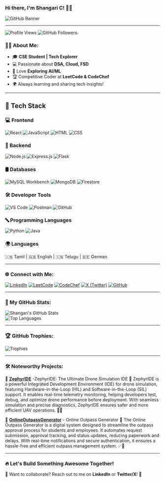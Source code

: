 ### Hi there, I'm **Shangari C**! 👋🚀

![GitHub Banner](https://readme-typing-svg.herokuapp.com?size=25&color=F7B42C&center=true&vCenter=true&width=700&height=40&lines=Welcome+to+my+GitHub!;CSE+Student+%7C+Tech+Enthusiast+%7C+Problem+Solver;Passionate+about+Coding+and+Innovation!;Exploring+DSA%2C+Cloud%2C+and+Web+App+Development!)

---
![Profile Views](https://komarev.com/ghpvc/?username=shangaric&label=Profile%20Views&color=0e75b6&style=flat)  ![GitHub Followers](https://img.shields.io/github/followers/shangaric?label=Followers&style=flat&color=0e75b6)


### **🙋‍♀️ About Me:**  
- 🎓 **CSE Student | Tech Explorer**
- 💻 Passionate about **DSA, Cloud, FSD**  
- 🚀 Love **Exploring AI/ML**  
- 🏆 Competitive Coder at **LeetCode & CodeChef**  
- 🌍 Always learning and sharing tech insights!  

---
## 🔧 Tech Stack  

### 💻 Frontend  
![React](https://img.shields.io/badge/React-20232A?style=for-the-badge&logo=react&logoColor=61DAFB)   ![JavaScript](https://img.shields.io/badge/JavaScript-F7DF1E?style=for-the-badge&logo=javascript&logoColor=black)   ![HTML](https://img.shields.io/badge/HTML-E34F26?style=for-the-badge&logo=html5&logoColor=white)   ![CSS](https://img.shields.io/badge/CSS-1572B6?style=for-the-badge&logo=css3&logoColor=white)  

### 🚀 Backend  
![Node.js](https://img.shields.io/badge/Node.js-339933?style=for-the-badge&logo=nodedotjs&logoColor=white)   ![Express.js](https://img.shields.io/badge/Express.js-000000?style=for-the-badge&logo=express&logoColor=white)   ![Flask](https://img.shields.io/badge/Flask-000000?style=for-the-badge&logo=flask&logoColor=white)  

### 🛢️ Databases  
![MySQL Workbench](https://img.shields.io/badge/MySQL_Workbench-4479A1?style=for-the-badge&logo=mysql&logoColor=white)   ![MongoDB](https://img.shields.io/badge/MongoDB-47A248?style=for-the-badge&logo=mongodb&logoColor=white)   ![Firestore](https://img.shields.io/badge/Firestore-FFCA28?style=for-the-badge&logo=firebase&logoColor=black)  

### 🛠️ Developer Tools  
![VS Code](https://img.shields.io/badge/VS%20Code-007ACC?style=for-the-badge&logo=visual-studio-code&logoColor=white)   ![Postman](https://img.shields.io/badge/Postman-FF6C37?style=for-the-badge&logo=postman&logoColor=white)   ![GitHub](https://img.shields.io/badge/GitHub-181717?style=for-the-badge&logo=github&logoColor=white)  

### 🔤 Programming Languages  
![Python](https://img.shields.io/badge/Python-3776AB?style=for-the-badge&logo=python&logoColor=white)   ![Java](https://img.shields.io/badge/Java-007396?style=for-the-badge&logo=java&logoColor=white)  

### 🌍 Languages  
🇮🇳 Tamil | 🇬🇧 English | 🇮🇳 Telugu | 🇩🇪 German  

---



### **🌐 Connect with Me:**  
[![LinkedIn](https://img.shields.io/badge/LinkedIn-0077B5?style=for-the-badge&logo=LinkedIn&logoColor=white)](https://www.linkedin.com/in/shangari-chandramohan-55a3a5257/)   [![LeetCode](https://img.shields.io/badge/LeetCode-FFA116?style=for-the-badge&logo=LeetCode&logoColor=black)](https://leetcode.com/u/Shangari/)   [![CodeChef](https://img.shields.io/badge/CodeChef-5B4638?style=for-the-badge&logo=CodeChef&logoColor=white)](https://www.codechef.com/users/shangari)   [![X (Twitter)](https://img.shields.io/badge/X-000000?style=for-the-badge&logo=X&logoColor=white)](https://x.com/shangari00X)   [![GitHub](https://img.shields.io/badge/GitHub-181717?style=for-the-badge&logo=GitHub&logoColor=white)](https://github.com/shangaric)  
 
---

### **🚀 My GitHub Stats:**  

![Shangari's GitHub Stats](https://github-readme-stats.vercel.app/api?username=shangaric&show_icons=true&theme=radical&hide_border=true)  
![Top Languages](https://github-readme-stats.vercel.app/api/top-langs/?username=shangaric&layout=compact&theme=radical&hide_border=true)  

---

### **🏆 GitHub Trophies:**  
![Trophies](https://github-profile-trophy.vercel.app/?username=shangaric&theme=radical&no-frame=true&column=4)  

---

### **🛠️ Noteworthy Projects:**  
🚀 **[ZephyrIDE](https://github.com/shangaric/ZephyrIDE)** -ZephyrIDE: The Ultimate Drone Simulation IDE 🚀
ZephyrIDE is a powerful Integrated Development Environment (IDE) for drone simulation, featuring Hardware-in-the-Loop (HIL) and Software-in-the-Loop (SIL) support. It enables real-time telemetry monitoring, helping developers test, debug, and optimize drone performance before deployment. With seamless simulation and precise diagnostics, ZephyrIDE ensures safer and more efficient UAV operations. 🚁✨ 

🔧 **[OnlineOutpassGenerator](https://github.com/shangaric/OnlineOutpassGenerator)** - Online Outpass Generator 🚀
The Online Outpass Generator is a digital system designed to streamline the outpass approval process for students and employees. It automates request submission, approval tracking, and status updates, reducing paperwork and delays. With real-time notifications and secure authentication, it ensures a hassle-free and efficient outpass management system. ✅🔐

---

### **🔥 Let's Build Something Awesome Together!**  
💌 Want to collaborate? Reach out to me on **LinkedIn** or **Twitter/X**! 🚀
